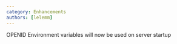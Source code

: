 ```yaml
---
category: Enhancements
authors: [lelemm]
---
```


OPENID Environment variables will now be used on server startup
